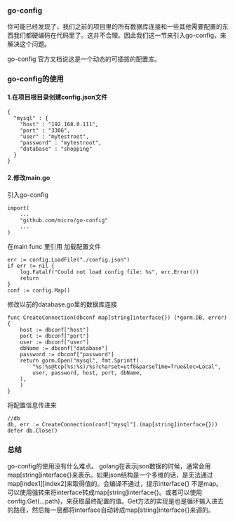 ### go-config
你可能已经发现了，我们之前的项目里的所有数据库连接和一些其他需要配置的东西我们都硬编码在代码里了。这并不合理。因此我们这一节来引入go-config，来解决这个问题。

go-config 官方文档说这是一个动态的可插拔的配置库。

### go-config的使用
#### 1.在项目根目录创建config.json文件
```
{
  "mysql" : {
    "host" : "192.168.0.111",
    "port" : "3306",
    "user" : "mytestroot",
    "password" : "mytestroot",
    "database" : "shopping"
  }
}
```

#### 2.修改main.go
引入go-config
```
import(
	...
	"github.com/micro/go-config"
	...
)
```
在main func 里引用
加载配置文件
```
err := config.LoadFile("./config.json")
if err != nil {
	log.Fatalf("Could not load config file: %s", err.Error())
	return
}
conf := config.Map()
```
修改以前的database.go里的数据库连接
```
func CreateConnection(dbconf map[string]interface{}) (*gorm.DB, error) {
	host := dbconf["host"]
	port := dbconf["port"]
	user := dbconf["user"]
	dbName := dbconf["database"]
	password := dbconf["password"]
	return gorm.Open("mysql", fmt.Sprintf(
		"%s:%s@tcp(%s:%s)/%s?charset=utf8&parseTime=True&loc=Local",
		user, password, host, port, dbName,
	),
	)
}
```
将配置信息传进来
```
//db
db, err := CreateConnection(conf["mysql"].(map[string]interface{}))
defer db.Close()
```

### 总结
go-config的使用没有什么难点。
golang在表示json数据的时候，通常会用map[string]interface{}来表示。如果json结构是一个多维的话，是无法通过map[index1][index2]来取得值的。会编译不通过，提示interface{} 不是map。可以使用强转来将interface转成map[string]interface{}。或者可以使用config.Get(...path)，来获取最终配置的值。Get方法的实现是也是循环输入进去的路径，然后每一层都将interface自动转成map[string]interface{}来调的。